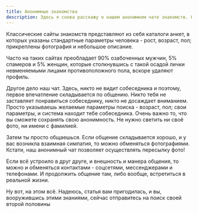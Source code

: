 ```yaml
---
title: Анонимные знакомства
description: Здесь я снова расскажу о нашем анонимном чате знакомств. О том, какие преимущества есть у знакомств такого типа.
---
```


Классические сайты знакомств представляют из себя каталоги анкет, в которых указаны стандартные параметры человека - рост, возраст, пол; прикреплены фотография и небольшое описание.

Часто на таких сайтах преобладает 90% озабоченных мужчин, 5% спамеров и 5% женщин, которые столкнувшись с такой осадой лички невменяемыми лицами противоположного пола, вскоре удаляют профиль.

Другое дело наш чат. Здесь, никто не видит собеседника и поэтому, первое впечатление складывается по общению. Никто тебя не заставляет понравиться собеседнику, никто не досаждает вниманием. Просто указываешь желаемые параметры поиска - возраст, пол; свои параметры, и система находит тебе собеседника. Очень важно то, что вы сможете сохранять свою анонимность. Не нужно светить ни своё фото, ни имени с фамилией.

Затем ты просто общаешься. Если общение складывается хорошо, и у вас возникла взаимная симпатия, то можно обменяться фотографиями. Кстати, наш анонимный чат позволяет осуществлять пересылку фото!

Если всё устроило в друг друге, и внешность и манера общения, то можно и обменяться контактами - соцсетями, мессенджерами и телефонами. И продолжить общение там, либо вообще, встретиться в реальной жизни.

Ну вот, на этом всё. Надеюсь, статья вам пригодилась, и вы, вооружившись этими знаниями, сейчас отправитесь на поиск своей второй половины
